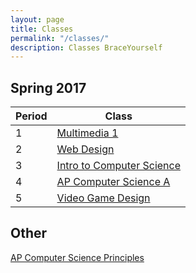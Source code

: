 ```yaml
---
layout: page
title: Classes
permalink: "/classes/"
description: Classes BraceYourself
---
```


## Spring 2017

<div class="section" markdown="1">

<div class="class-table" markdown="1">

| Period | Class                                    |
|--------|------------------------------------------|
| 1      | [Multimedia 1](/mm1)                     |
| 2      | [Web Design](/web) |
| 3      | [Intro to Computer Science](/intro_cs)   |
| 4      | [AP Computer Science A](/apcs)           |
| 5      | [Video Game Design](/game_design)        |


</div>
</div>

## Other

<div class="section" markdown="1">

[AP Computer Science Principles](/apcsp)

</div>
